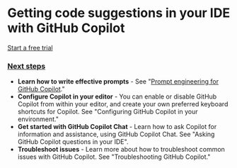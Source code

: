 # Getting code suggestions in your IDE with GitHub Copilot

[Start a free trial](https://github.com/github-copilot/signup?ref\_cta=Copilot+trial\&ref\_loc=getting+started+with+github+copilot\&ref\_page=docs)

### [Next steps](broken-reference) <a href="#next-steps" id="next-steps"></a>

* **Learn how to write effective prompts** - See "[Prompt engineering for GitHub Copilot](broken-reference)."
* **Configure Copilot in your editor** - You can enable or disable GitHub Copilot from within your editor, and create your own preferred keyboard shortcuts for Copilot. See "Configuring GitHub Copilot in your environment."
* **Get started with GitHub Copilot Chat** - Learn how to ask Copilot for information and assistance, using GitHub Copilot Chat. See "Asking GitHub Copilot questions in your IDE".
* **Troubleshoot issues** - Learn more about how to troubleshoot common issues with GitHub Copilot. See "Troubleshooting GitHub Copilot."
